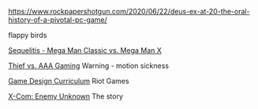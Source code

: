 
https://www.rockpapershotgun.com/2020/06/22/deus-ex-at-20-the-oral-history-of-a-pivotal-pc-game/

flappy birds

[Sequelitis - Mega Man Classic vs. Mega Man X](https://www.youtube.com/watch?v=8FpigqfcvlM)


[Thief vs. AAA Gaming](https://www.youtube.com/watch?v=jPqwDGXxLhU&feature=emb_logo) Warning - motion sickness

[Game Design Curriculum](https://www.riotgames.com/en/urf-academy/curriculum-guide) Riot Games


[X-Com: Enemy Unknown](https://www.filfre.net/2020/09/x-com/) The story
